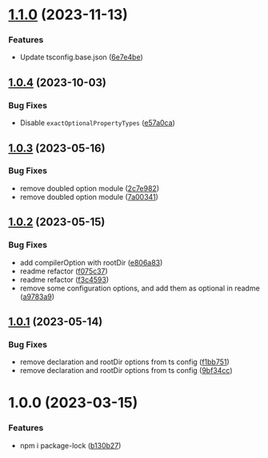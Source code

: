 # [1.1.0](https://github.com/GetResponse/tsconfig/compare/v1.0.4...v1.1.0) (2023-11-13)


### Features

* Update tsconfig.base.json ([6e7e4be](https://github.com/GetResponse/tsconfig/commit/6e7e4bef1d4c0bc029aa5508731b1bdf76e9fd27))

## [1.0.4](https://github.com/GetResponse/tsconfig/compare/v1.0.3...v1.0.4) (2023-10-03)


### Bug Fixes

* Disable `exactOptionalPropertyTypes` ([e57a0ca](https://github.com/GetResponse/tsconfig/commit/e57a0ca5e5ff03db4f5d24a0827ac870955deea8))

## [1.0.3](https://github.com/GetResponse/tsconfig/compare/v1.0.2...v1.0.3) (2023-05-16)


### Bug Fixes

* remove doubled option module ([2c7e982](https://github.com/GetResponse/tsconfig/commit/2c7e98299dd04fe9898defe4feda9afea22b8254))
* remove doubled option module ([7a00341](https://github.com/GetResponse/tsconfig/commit/7a00341798778c80cfba63318c0e1789e21dd3a9))

## [1.0.2](https://github.com/GetResponse/tsconfig/compare/v1.0.1...v1.0.2) (2023-05-15)


### Bug Fixes

* add compilerOption with rootDir ([e806a83](https://github.com/GetResponse/tsconfig/commit/e806a83e39cdca8e40c1f9bdb73a123539a2a499))
* readme refactor ([f075c37](https://github.com/GetResponse/tsconfig/commit/f075c3747d575601212e36149aefd796b2326ebf))
* readme refactor ([f3c4593](https://github.com/GetResponse/tsconfig/commit/f3c4593404510b75d7431c54f785c431dec716af))
* remove some configuration options, and add them as optional in readme ([a9783a9](https://github.com/GetResponse/tsconfig/commit/a9783a95ceeb20046f32bf26397dd82c6e00f8e9))

## [1.0.1](https://github.com/GetResponse/tsconfig/compare/v1.0.0...v1.0.1) (2023-05-14)


### Bug Fixes

* remove declaration and rootDir options from ts config ([f1bb751](https://github.com/GetResponse/tsconfig/commit/f1bb7510aacfae1f05b661ac1a91726d91a0d27e))
* remove declaration and rootDir options from ts config ([9bf34cc](https://github.com/GetResponse/tsconfig/commit/9bf34ccbccdc3dd1aae77747ea73e98b93e586c4))

# 1.0.0 (2023-03-15)


### Features

* npm i package-lock ([b130b27](https://github.com/GetResponse/tsconfig/commit/b130b27d1732368d8e6f27bd6302e7a0231a9353))
